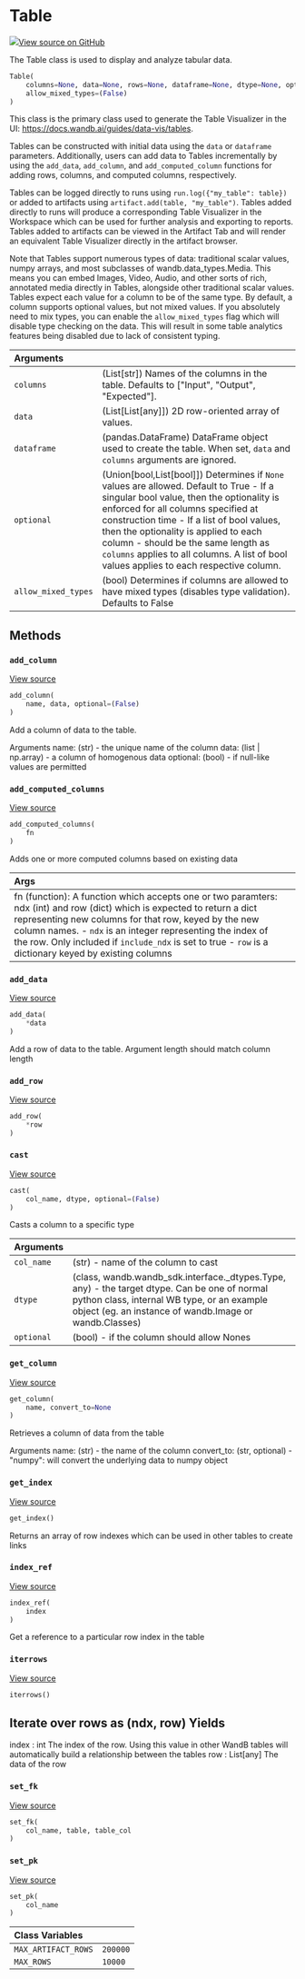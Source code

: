 # Table



[![](https://www.tensorflow.org/images/GitHub-Mark-32px.png)View source on GitHub](https://www.github.com/wandb/client/tree/v0.10.32/wandb/data_types.py#L135-L802)



The Table class is used to display and analyze tabular data.

```python
Table(
    columns=None, data=None, rows=None, dataframe=None, dtype=None, optional=(True),
    allow_mixed_types=(False)
)
```




This class is the primary class used to generate the Table Visualizer
in the UI: https://docs.wandb.ai/guides/data-vis/tables.

Tables can be constructed with initial data using the `data` or
`dataframe` parameters. Additionally, users can add data to Tables
incrementally by using the `add_data`, `add_column`, and
`add_computed_column` functions for adding rows, columns, and computed
columns, respectively.

Tables can be logged directly to runs using `run.log({"my_table": table})`
or added to artifacts using `artifact.add(table, "my_table")`. Tables added
directly to runs will produce a corresponding Table Visualizer in the
Workspace which can be used for further analysis and exporting to reports.
Tables added to artifacts can be viewed in the Artifact Tab and will render
an equivalent Table Visualizer directly in the artifact browser.

Note that Tables support numerous types of data: traditional scalar values,
numpy arrays, and most subclasses of wandb.data_types.Media. This means you
can embed Images, Video, Audio, and other sorts of rich, annotated media
directly in Tables, alongside other traditional scalar values. Tables expect
each value for a column to be of the same type. By default, a column supports
optional values, but not mixed values. If you absolutely need to mix types,
you can enable the `allow_mixed_types` flag which will disable type checking
on the data. This will result in some table analytics features being disabled
due to lack of consistent typing.

| Arguments |  |
| :--- | :--- |
|  `columns` |  (List[str]) Names of the columns in the table. Defaults to ["Input", "Output", "Expected"]. |
|  `data` |  (List[List[any]]) 2D row-oriented array of values. |
|  `dataframe` |  (pandas.DataFrame) DataFrame object used to create the table. When set, `data` and `columns` arguments are ignored. |
|  `optional` |  (Union[bool,List[bool]]) Determines if `None` values are allowed. Default to True - If a singular bool value, then the optionality is enforced for all columns specified at construction time - If a list of bool values, then the optionality is applied to each column - should be the same length as `columns` applies to all columns. A list of bool values applies to each respective column. |
|  `allow_mixed_types` |  (bool) Determines if columns are allowed to have mixed types (disables type validation). Defaults to False |



## Methods

<h3 id="add_column"><code>add_column</code></h3>

[View source](https://www.github.com/wandb/client/tree/v0.10.32/wandb/data_types.py#L700-L739)

```python
add_column(
    name, data, optional=(False)
)
```

Add a column of data to the table.

Arguments
    name: (str) - the unique name of the column
    data: (list | np.array) - a column of homogenous data
    optional: (bool) - if null-like values are permitted

<h3 id="add_computed_columns"><code>add_computed_columns</code></h3>

[View source](https://www.github.com/wandb/client/tree/v0.10.32/wandb/data_types.py#L782-L802)

```python
add_computed_columns(
    fn
)
```

Adds one or more computed columns based on existing data


| Args |  |
| :--- | :--- |
|  fn (function): A function which accepts one or two paramters: ndx (int) and row (dict) which is expected to return a dict representing new columns for that row, keyed by the new column names. - `ndx` is an integer representing the index of the row. Only included if `include_ndx` is set to true - `row` is a dictionary keyed by existing columns |



<h3 id="add_data"><code>add_data</code></h3>

[View source](https://www.github.com/wandb/client/tree/v0.10.32/wandb/data_types.py#L385-L415)

```python
add_data(
    *data
)
```

Add a row of data to the table. Argument length should match column length


<h3 id="add_row"><code>add_row</code></h3>

[View source](https://www.github.com/wandb/client/tree/v0.10.32/wandb/data_types.py#L381-L383)

```python
add_row(
    *row
)
```




<h3 id="cast"><code>cast</code></h3>

[View source](https://www.github.com/wandb/client/tree/v0.10.32/wandb/data_types.py#L280-L334)

```python
cast(
    col_name, dtype, optional=(False)
)
```

Casts a column to a specific type


| Arguments |  |
| :--- | :--- |
|  `col_name` |  (str) - name of the column to cast |
|  `dtype` |  (class, wandb.wandb_sdk.interface._dtypes.Type, any) - the target dtype. Can be one of normal python class, internal WB type, or an example object (eg. an instance of wandb.Image or wandb.Classes) |
|  `optional` |  (bool) - if the column should allow Nones |



<h3 id="get_column"><code>get_column</code></h3>

[View source](https://www.github.com/wandb/client/tree/v0.10.32/wandb/data_types.py#L741-L764)

```python
get_column(
    name, convert_to=None
)
```

Retrieves a column of data from the table

Arguments
    name: (str) - the name of the column
    convert_to: (str, optional)
        - "numpy": will convert the underlying data to numpy object

<h3 id="get_index"><code>get_index</code></h3>

[View source](https://www.github.com/wandb/client/tree/v0.10.32/wandb/data_types.py#L766-L773)

```python
get_index()
```

Returns an array of row indexes which can be used in other tables to create links


<h3 id="index_ref"><code>index_ref</code></h3>

[View source](https://www.github.com/wandb/client/tree/v0.10.32/wandb/data_types.py#L775-L780)

```python
index_ref(
    index
)
```

Get a reference to a particular row index in the table


<h3 id="iterrows"><code>iterrows</code></h3>

[View source](https://www.github.com/wandb/client/tree/v0.10.32/wandb/data_types.py#L579-L592)

```python
iterrows()
```

Iterate over rows as (ndx, row)
Yields
------
index : int
    The index of the row. Using this value in other WandB tables
    will automatically build a relationship between the tables
row : List[any]
    The data of the row

<h3 id="set_fk"><code>set_fk</code></h3>

[View source](https://www.github.com/wandb/client/tree/v0.10.32/wandb/data_types.py#L599-L603)

```python
set_fk(
    col_name, table, table_col
)
```




<h3 id="set_pk"><code>set_pk</code></h3>

[View source](https://www.github.com/wandb/client/tree/v0.10.32/wandb/data_types.py#L594-L597)

```python
set_pk(
    col_name
)
```








| Class Variables |  |
| :--- | :--- |
|  `MAX_ARTIFACT_ROWS`<a id="MAX_ARTIFACT_ROWS"></a> |  `200000` |
|  `MAX_ROWS`<a id="MAX_ROWS"></a> |  `10000` |

